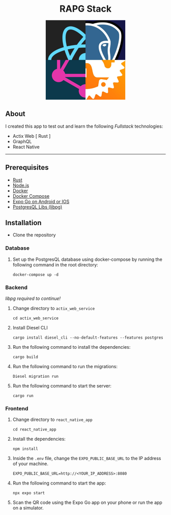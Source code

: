 <h1 style="text-align: center">RAPG Stack</h1>
<p align="center">
<img height="250" src="./.assets/RAPGStack.jpg">
</p>

## About
I created this app to test out and learn the following *Fullstack* technologies:
- Actix Web [ Rust ]
- GraphQL
- React Native

<hr/>

## Prerequisites
- [Rust](https://www.rust-lang.org/tools/install)
- [Node.js](https://nodejs.org/en/download/)
- [Docker](https://docs.docker.com/engine/install/)
- [Docker Compose](https://docs.docker.com/compose/install/)
- [Expo Go on Android or IOS](https://play.google.com/store/apps/details?id=host.exp.exponent&hl=en_US&gl=US)
- [PostgresQL Libs (libpg)](https://www.postgresql.org/download/)
## Installation
- Clone the repository
### Database
1. Set up the PostgresQL database using docker-compose by running the following command in the root directory:
    ```
    docker-compose up -d
    ```
### Backend
*libpg required to continue!*
1. Change directory to `actix_web_service`
    ```
    cd actix_web_service
    ```
2. Install Diesel CLI
    ```
    cargo install diesel_cli --no-default-features --features postgres
    ```
3. Run the following command to install the dependencies:
    ```
    cargo build
    ```
4. Run the following command to run the migrations:
    ```
    Diesel migration run
    ```
5. Run the following command to start the server:
    ```
    cargo run
    ```
### Frontend
1. Change directory to `react_native_app`
    ```
    cd react_native_app
    ```
2. Install the dependencies:
    ```
    npm install
    ```
3. Inside the `.env` file, change the `EXPO_PUBLIC_BASE_URL` to the IP address of your machine.
    ```
    EXPO_PUBLIC_BASE_URL=http://<YOUR_IP_ADDRESS>:8080
    ```
4. Run the following command to start the app:
    ```
   npx expo start
    ```
5. Scan the QR code using the Expo Go app on your phone or run the app on a simulator.


